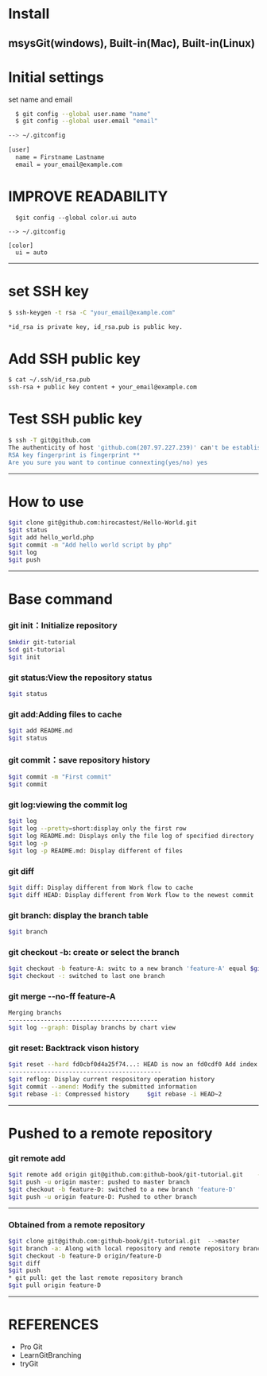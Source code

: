 # Install 
msysGit(windows), Built-in(Mac), Built-in(Linux)
------------------
# Initial settings
set name and email
```sh
  $ git config --global user.name "name"
  $ git config --global user.email "email"

--> ~/.gitconfig

[user]
  name = Firstname Lastname
  email = your_email@example.com
```
# IMPROVE READABILITY
```
  $git config --global color.ui auto
  
--> ~/.gitconfig

[color]
  ui = auto
```  
---------------------------
# set SSH key
```sh
$ ssh-keygen -t rsa -C "your_email@example.com"

*id_rsa is private key, id_rsa.pub is public key.
```
# Add SSH public key
```sh
$ cat ~/.ssh/id_rsa.pub
ssh-rsa + public key content + your_email@example.com
```
# Test SSH public key
```sh
$ ssh -T git@github.com
The authenticity of host 'github.com(207.97.227.239)' can't be established.
RSA key fingerprint is fingerprint **
Are you sure you want to continue connexting(yes/no) yes
```
-----------------------------
# How to use
```sh
$git clone git@github.com:hirocastest/Hello-World.git
$git status
$git add hello_world.php
$git commit -m "Add hello world script by php"
$git log
$git push
```
----------------------------
# Base command
### git init：Initialize repository
```sh
$mkdir git-tutorial
$cd git-tutorial
$git init
```

### git status:View the repository status
```sh
$git status
```

### git add:Adding files to cache
```sh
$git add README.md
$git status
```

### git commit：save repository history
```sh
$git commit -m "First commit"
$git commit
```

### git log:viewing the commit log
```sh
$git log
$git log --pretty=short:display only the first row
$git log README.md: Displays only the file log of specified directory
$git log -p
$git log -p README.md: Display different of files
```

### git diff
```sh
$git diff: Display different from Work flow to cache
$git diff HEAD: Display different from Work flow to the newest commit
```

### git branch: display the branch table
```sh
$git branch
```

### git checkout -b: create or select the branch
```sh
$git checkout -b feature-A: switc to a new branch 'feature-A' equal $git branch feature-A $git checkout feature-A
$git checkout -: switched to last one branch
```

### git merge --no-ff feature-A
```sh
Merging branchs
------------------------------------------
$git log --graph: Display branchs by chart view
```

### git reset: Backtrack vison history
```sh
$git reset --hard fd0cbf0d4a25f74...: HEAD is now an fd0cdf0 Add index
-------------------------------------------
$git reflog: Display current respository operation history
$git commit --amend: Modify the submitted information
$git rebase -i: Compressed history     $git rebase -i HEAD~2
```
-----------------------------------------
# Pushed to a remote repository
### git remote add
```sh
$git remote add origin git@github.com:github-book/git-tutorial.git    -->set origin: Add a remote repository
$git push -u origin master: pushed to master branch
$git checkout -b feature-D: switched to a new branch 'feature-D'
$git push -u origin feature-D: Pushed to other branch
```
-------------------------------------------
### Obtained from a remote repository
```sh
$git clone git@github.com:github-book/git-tutorial.git  -->master
$git branch -a: Along with local repository and remote repository branch information
$git checkout -b feature-D origin/feature-D
$git diff
$git push
* git pull: get the last remote repository branch
$git pull origin feature-D
```
--------------------------------------------
# REFERENCES
* Pro Git
* LearnGitBranching
* tryGit





